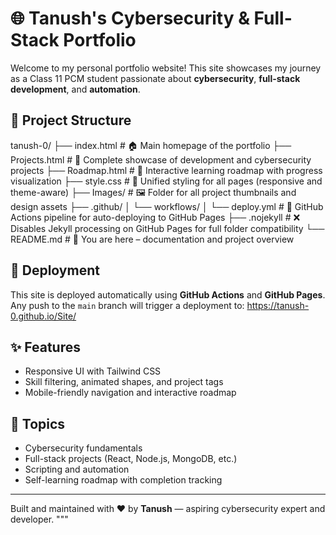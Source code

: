 # 🌐 Tanush's Cybersecurity & Full-Stack Portfolio

Welcome to my personal portfolio website! This site showcases my journey as a Class 11 PCM student passionate about **cybersecurity**, **full-stack development**, and **automation**.

## 📁 Project Structure

tanush-0/
├── index.html             # 🏠 Main homepage of the portfolio
├── Projects.html          # 💼 Complete showcase of development and cybersecurity projects
├── Roadmap.html           # 🧭 Interactive learning roadmap with progress visualization
├── style.css              # 🎨 Unified styling for all pages (responsive and theme-aware)
├── Images/                # 🖼️ Folder for all project thumbnails and design assets
├── .github/
│   └── workflows/
│       └── deploy.yml     # 🚀 GitHub Actions pipeline for auto-deploying to GitHub Pages
├── .nojekyll              # ❌ Disables Jekyll processing on GitHub Pages for full folder compatibility
└── README.md              # 📘 You are here – documentation and project overview

## 🚀 Deployment

This site is deployed automatically using **GitHub Actions** and **GitHub Pages**. Any push to the `main` branch will trigger a deployment to: https://tanush-0.github.io/Site/

## ✨ Features

- Responsive UI with Tailwind CSS
- Skill filtering, animated shapes, and project tags
- Mobile-friendly navigation and interactive roadmap

## 🔐 Topics

- Cybersecurity fundamentals
- Full-stack projects (React, Node.js, MongoDB, etc.)
- Scripting and automation
- Self-learning roadmap with completion tracking

---

Built and maintained with ❤️ by **Tanush** — aspiring cybersecurity expert and developer.
"""
